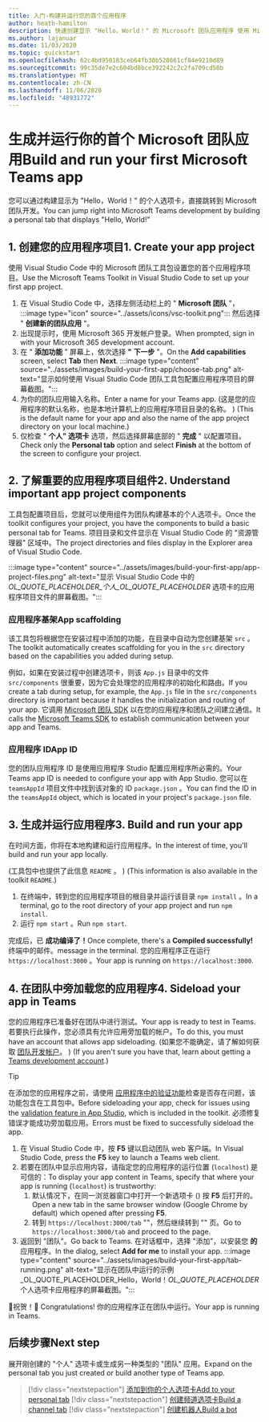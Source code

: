 ```yaml
---
title: 入门-构建并运行您的首个应用程序
author: heath-hamilton
description: 快速创建显示 "Hello，World！" 的 Microsoft 团队应用程序 使用 Microsoft 团队工具包的邮件。
ms.author: lajanuar
ms.date: 11/03/2020
ms.topic: quickstart
ms.openlocfilehash: 62c4bd950183ceb64fb30b528661cf84e9210d89
ms.sourcegitcommit: 99c35de7e2c604bd8bce392242c2c2fa709cd50b
ms.translationtype: MT
ms.contentlocale: zh-CN
ms.lasthandoff: 11/06/2020
ms.locfileid: "48931772"
---
```

# <a name="build-and-run-your-first-microsoft-teams-app"></a><span data-ttu-id="5522b-104">生成并运行你的首个 Microsoft 团队应用</span><span class="sxs-lookup"><span data-stu-id="5522b-104">Build and run your first Microsoft Teams app</span></span>

<span data-ttu-id="5522b-105">您可以通过构建显示为 "Hello，World！" 的个人选项卡，直接跳转到 Microsoft 团队开发。</span><span class="sxs-lookup"><span data-stu-id="5522b-105">You can jump right into Microsoft Teams development by building a personal tab that displays "Hello, World!"</span></span>

## <a name="1-create-your-app-project"></a><span data-ttu-id="5522b-106">1. 创建您的应用程序项目</span><span class="sxs-lookup"><span data-stu-id="5522b-106">1. Create your app project</span></span>

<span data-ttu-id="5522b-107">使用 Visual Studio Code 中的 Microsoft 团队工具包设置您的首个应用程序项目。</span><span class="sxs-lookup"><span data-stu-id="5522b-107">Use the Microsoft Teams Toolkit in Visual Studio Code to set up your first app project.</span></span>

1. 在 Visual Studio Code 中，选择左侧活动栏上的 " **Microsoft 团队** "， :::image type="icon" source="../assets/icons/vsc-toolkit.png"::: 然后选择 " **创建新的团队应用** "。
1. <span data-ttu-id="5522b-109">出现提示时，使用 Microsoft 365 开发帐户登录。</span><span class="sxs-lookup"><span data-stu-id="5522b-109">When prompted, sign in with your Microsoft 365 development account.</span></span>
1. <span data-ttu-id="5522b-110">在 " **添加功能** " 屏幕上，依次选择 **"** **下一步** "。</span><span class="sxs-lookup"><span data-stu-id="5522b-110">On the **Add capabilities** screen, select **Tab** then **Next**.</span></span>
:::image type="content" source="../assets/images/build-your-first-app/choose-tab.png" alt-text="显示如何使用 Visual Studio Code 团队工具包配置应用程序项目的屏幕截图。":::
1. <span data-ttu-id="5522b-112">为你的团队应用输入名称。</span><span class="sxs-lookup"><span data-stu-id="5522b-112">Enter a name for your Teams app.</span></span> <span data-ttu-id="5522b-113"> (这是您的应用程序的默认名称，也是本地计算机上的应用程序项目目录的名称。 ) </span><span class="sxs-lookup"><span data-stu-id="5522b-113">(This is the default name for your app and also the name of the app project directory on your local machine.)</span></span>
1. <span data-ttu-id="5522b-114">仅检查 " **个人" 选项卡** 选项，然后选择屏幕底部的 " **完成** " 以配置项目。</span><span class="sxs-lookup"><span data-stu-id="5522b-114">Check only the **Personal tab** option and select **Finish** at the bottom of the screen to configure your project.</span></span>

## <a name="2-understand-important-app-project-components"></a><span data-ttu-id="5522b-115">2. 了解重要的应用程序项目组件</span><span class="sxs-lookup"><span data-stu-id="5522b-115">2. Understand important app project components</span></span>

<span data-ttu-id="5522b-116">工具包配置项目后，您就可以使用组件为团队构建基本的个人选项卡。</span><span class="sxs-lookup"><span data-stu-id="5522b-116">Once the toolkit configures your project, you have the components to build a basic personal tab for Teams.</span></span> <span data-ttu-id="5522b-117">项目目录和文件显示在 Visual Studio Code 的 "资源管理器" 区域中。</span><span class="sxs-lookup"><span data-stu-id="5522b-117">The project directories and files display in the Explorer area of Visual Studio Code.</span></span>

:::image type="content" source="../assets/images/build-your-first-app/app-project-files.png" alt-text="显示 Visual Studio Code 中的 _OL_QUOTE_PLACEHOLDER_个人_OL_QUOTE_PLACEHOLDER_ 选项卡的应用程序项目文件的屏幕截图。":::

### <a name="app-scaffolding"></a><span data-ttu-id="5522b-119">应用程序基架</span><span class="sxs-lookup"><span data-stu-id="5522b-119">App scaffolding</span></span>

<span data-ttu-id="5522b-120">该工具包将根据您在安装过程中添加的功能，在目录中自动为您创建基架 `src` 。</span><span class="sxs-lookup"><span data-stu-id="5522b-120">The toolkit automatically creates scaffolding for you in the `src` directory based on the capabilities you added during setup.</span></span>

<span data-ttu-id="5522b-121">例如，如果在安装过程中创建选项卡，则该 `App.js` 目录中的文件 `src/components` 很重要，因为它会处理您的应用程序的初始化和路由。</span><span class="sxs-lookup"><span data-stu-id="5522b-121">If you create a tab during setup, for example, the `App.js` file in the `src/components` directory is important because it handles the initialization and routing of your app.</span></span> <span data-ttu-id="5522b-122">它调用 [Microsoft 团队 SDK](../tabs/how-to/using-teams-client-sdk.md) 以在您的应用程序和团队之间建立通信。</span><span class="sxs-lookup"><span data-stu-id="5522b-122">It calls the [Microsoft Teams SDK](../tabs/how-to/using-teams-client-sdk.md) to establish communication between your app and Teams.</span></span>

### <a name="app-id"></a><span data-ttu-id="5522b-123">应用程序 ID</span><span class="sxs-lookup"><span data-stu-id="5522b-123">App ID</span></span>

<span data-ttu-id="5522b-124">您的团队应用程序 ID 是使用应用程序 Studio 配置应用程序所必需的。</span><span class="sxs-lookup"><span data-stu-id="5522b-124">Your Teams app ID is needed to configure your app with App Studio.</span></span> <span data-ttu-id="5522b-125">您可以在 `teamsAppId` 项目文件中找到该对象的 ID `package.json` 。</span><span class="sxs-lookup"><span data-stu-id="5522b-125">You can find the ID in the `teamsAppId` object, which is located in your project's `package.json` file.</span></span>

## <a name="3-build-and-run-your-app"></a><span data-ttu-id="5522b-126">3. 生成并运行应用程序</span><span class="sxs-lookup"><span data-stu-id="5522b-126">3. Build and run your app</span></span>

<span data-ttu-id="5522b-127">在时间方面，你将在本地构建和运行应用程序。</span><span class="sxs-lookup"><span data-stu-id="5522b-127">In the interest of time, you'll build and run your app locally.</span></span>

<span data-ttu-id="5522b-128"> (工具包中也提供了此信息 `README` 。 ) </span><span class="sxs-lookup"><span data-stu-id="5522b-128">(This information is also available in the toolkit `README`.)</span></span>

1. <span data-ttu-id="5522b-129">在终端中，转到您的应用程序项目的根目录并运行该目录 `npm install` 。</span><span class="sxs-lookup"><span data-stu-id="5522b-129">In a terminal, go to the root directory of your app project and run `npm install`.</span></span>
1. <span data-ttu-id="5522b-130">运行 `npm start` 。</span><span class="sxs-lookup"><span data-stu-id="5522b-130">Run `npm start`.</span></span>

<span data-ttu-id="5522b-131">完成后，已 **成功编译了！**</span><span class="sxs-lookup"><span data-stu-id="5522b-131">Once complete, there's a **Compiled successfully!**</span></span> <span data-ttu-id="5522b-132">终端中的邮件。</span><span class="sxs-lookup"><span data-stu-id="5522b-132">message in the terminal.</span></span> <span data-ttu-id="5522b-133">您的应用程序正在运行 `https://localhost:3000` 。</span><span class="sxs-lookup"><span data-stu-id="5522b-133">Your app is running on `https://localhost:3000`.</span></span>

## <a name="4-sideload-your-app-in-teams"></a><span data-ttu-id="5522b-134">4. 在团队中旁加载您的应用程序</span><span class="sxs-lookup"><span data-stu-id="5522b-134">4. Sideload your app in Teams</span></span>

<span data-ttu-id="5522b-135">您的应用程序已准备好在团队中进行测试。</span><span class="sxs-lookup"><span data-stu-id="5522b-135">Your app is ready to test in Teams.</span></span> <span data-ttu-id="5522b-136">若要执行此操作，您必须具有允许应用旁加载的帐户。</span><span class="sxs-lookup"><span data-stu-id="5522b-136">To do this, you must have an account that allows app sideloading.</span></span> <span data-ttu-id="5522b-137"> (如果您不能确定，请了解如何获取 [团队开发帐户](../build-your-first-app/build-first-app-overview.md#set-up-your-development-account)。 ) </span><span class="sxs-lookup"><span data-stu-id="5522b-137">(If you aren't sure you have that, learn about getting a [Teams development account](../build-your-first-app/build-first-app-overview.md#set-up-your-development-account).)</span></span>

> [!TIP]
> <span data-ttu-id="5522b-138">在添加您的应用程序之前，请使用 [应用程序中的验证功能](../concepts/deploy-and-publish/appsource/prepare/submission-checklist.md#teams-app-validation-tool)检查是否存在问题，该功能包含在工具包中。</span><span class="sxs-lookup"><span data-stu-id="5522b-138">Before sideloading your app, check for issues using the [validation feature in App Studio](../concepts/deploy-and-publish/appsource/prepare/submission-checklist.md#teams-app-validation-tool), which is included in the toolkit.</span></span> <span data-ttu-id="5522b-139">必须修复错误才能成功旁加载应用。</span><span class="sxs-lookup"><span data-stu-id="5522b-139">Errors must be fixed to successfully sideload the app.</span></span>

1. <span data-ttu-id="5522b-140">在 Visual Studio Code 中，按 **F5** 键以启动团队 web 客户端。</span><span class="sxs-lookup"><span data-stu-id="5522b-140">In Visual Studio Code, press the **F5** key to launch a Teams web client.</span></span>
1. <span data-ttu-id="5522b-141">若要在团队中显示应用内容，请指定您的应用程序的运行位置 (`localhost`) 是可信的：</span><span class="sxs-lookup"><span data-stu-id="5522b-141">To display your app content in Teams, specify that where your app is running (`localhost`) is trustworthy:</span></span>
   1. <span data-ttu-id="5522b-142">默认情况下，在同一浏览器窗口中打开一个新选项卡 () 按 **F5** 后打开的。</span><span class="sxs-lookup"><span data-stu-id="5522b-142">Open a new tab in the same browser window (Google Chrome by default) which opened after pressing **F5**.</span></span>
   1. <span data-ttu-id="5522b-143">转到 `https://localhost:3000/tab` ""，然后继续转到 "" 页。</span><span class="sxs-lookup"><span data-stu-id="5522b-143">Go to `https://localhost:3000/tab` and proceed to the page.</span></span>
1. <span data-ttu-id="5522b-144">返回到 "团队"。</span><span class="sxs-lookup"><span data-stu-id="5522b-144">Go back to Teams.</span></span> <span data-ttu-id="5522b-145">在对话框中，选择 "添加"，以安装您 **的** 应用程序。</span><span class="sxs-lookup"><span data-stu-id="5522b-145">In the dialog, select **Add for me** to install your app.</span></span>
:::image type="content" source="../assets/images/build-your-first-app/tab-running.png" alt-text="显示在团队中运行的示例 _OL_QUOTE_PLACEHOLDER_Hello，World！_OL_QUOTE_PLACEHOLDER_ 个人选项卡应用程序的屏幕截图。":::

<span data-ttu-id="5522b-147">🎉祝贺！</span><span class="sxs-lookup"><span data-stu-id="5522b-147">🎉 Congratulations!</span></span> <span data-ttu-id="5522b-148">你的应用程序正在团队中运行。</span><span class="sxs-lookup"><span data-stu-id="5522b-148">Your app is running in Teams.</span></span>

## <a name="next-step"></a><span data-ttu-id="5522b-149">后续步骤</span><span class="sxs-lookup"><span data-stu-id="5522b-149">Next step</span></span>

<span data-ttu-id="5522b-150">展开刚创建的 "个人" 选项卡或生成另一种类型的 "团队" 应用。</span><span class="sxs-lookup"><span data-stu-id="5522b-150">Expand on the personal tab you just created or build another type of Teams app.</span></span>

> [!div class="nextstepaction"]
> [<span data-ttu-id="5522b-151">添加到你的个人选项卡</span><span class="sxs-lookup"><span data-stu-id="5522b-151">Add to your personal tab</span></span>](../build-your-first-app/build-personal-tab.md)
> [!div class="nextstepaction"]
> [<span data-ttu-id="5522b-152">创建频道选项卡</span><span class="sxs-lookup"><span data-stu-id="5522b-152">Build a channel tab</span></span>](../build-your-first-app/build-channel-tab.md)
> [!div class="nextstepaction"]
> [<span data-ttu-id="5522b-153">创建机器人</span><span class="sxs-lookup"><span data-stu-id="5522b-153">Build a bot</span></span>](../build-your-first-app/build-bot.md)
